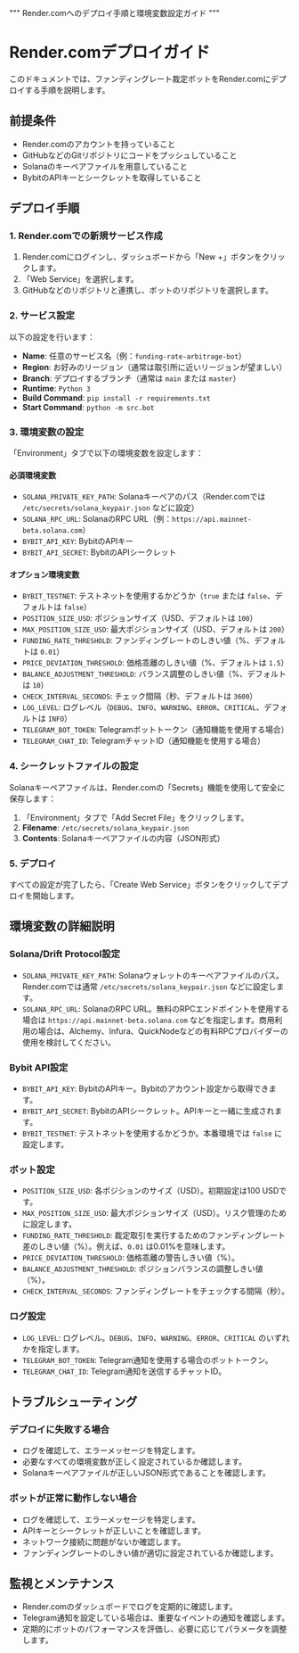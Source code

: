 """
Render.comへのデプロイ手順と環境変数設定ガイド
"""

# Render.comデプロイガイド

このドキュメントでは、ファンディングレート裁定ボットをRender.comにデプロイする手順を説明します。

## 前提条件

- Render.comのアカウントを持っていること
- GitHubなどのGitリポジトリにコードをプッシュしていること
- Solanaのキーペアファイルを用意していること
- BybitのAPIキーとシークレットを取得していること

## デプロイ手順

### 1. Render.comでの新規サービス作成

1. Render.comにログインし、ダッシュボードから「New +」ボタンをクリックします。
2. 「Web Service」を選択します。
3. GitHubなどのリポジトリと連携し、ボットのリポジトリを選択します。

### 2. サービス設定

以下の設定を行います：

- **Name**: 任意のサービス名（例：`funding-rate-arbitrage-bot`）
- **Region**: お好みのリージョン（通常は取引所に近いリージョンが望ましい）
- **Branch**: デプロイするブランチ（通常は `main` または `master`）
- **Runtime**: `Python 3`
- **Build Command**: `pip install -r requirements.txt`
- **Start Command**: `python -m src.bot`

### 3. 環境変数の設定

「Environment」タブで以下の環境変数を設定します：

#### 必須環境変数

- `SOLANA_PRIVATE_KEY_PATH`: Solanaキーペアのパス（Render.comでは `/etc/secrets/solana_keypair.json` などに設定）
- `SOLANA_RPC_URL`: SolanaのRPC URL（例：`https://api.mainnet-beta.solana.com`）
- `BYBIT_API_KEY`: BybitのAPIキー
- `BYBIT_API_SECRET`: BybitのAPIシークレット

#### オプション環境変数

- `BYBIT_TESTNET`: テストネットを使用するかどうか（`true` または `false`、デフォルトは `false`）
- `POSITION_SIZE_USD`: ポジションサイズ（USD、デフォルトは `100`）
- `MAX_POSITION_SIZE_USD`: 最大ポジションサイズ（USD、デフォルトは `200`）
- `FUNDING_RATE_THRESHOLD`: ファンディングレートのしきい値（%、デフォルトは `0.01`）
- `PRICE_DEVIATION_THRESHOLD`: 価格乖離のしきい値（%、デフォルトは `1.5`）
- `BALANCE_ADJUSTMENT_THRESHOLD`: バランス調整のしきい値（%、デフォルトは `10`）
- `CHECK_INTERVAL_SECONDS`: チェック間隔（秒、デフォルトは `3600`）
- `LOG_LEVEL`: ログレベル（`DEBUG`、`INFO`、`WARNING`、`ERROR`、`CRITICAL`、デフォルトは `INFO`）
- `TELEGRAM_BOT_TOKEN`: Telegramボットトークン（通知機能を使用する場合）
- `TELEGRAM_CHAT_ID`: TelegramチャットID（通知機能を使用する場合）

### 4. シークレットファイルの設定

Solanaキーペアファイルは、Render.comの「Secrets」機能を使用して安全に保存します：

1. 「Environment」タブで「Add Secret File」をクリックします。
2. **Filename**: `/etc/secrets/solana_keypair.json`
3. **Contents**: Solanaキーペアファイルの内容（JSON形式）

### 5. デプロイ

すべての設定が完了したら、「Create Web Service」ボタンをクリックしてデプロイを開始します。

## 環境変数の詳細説明

### Solana/Drift Protocol設定

- `SOLANA_PRIVATE_KEY_PATH`: Solanaウォレットのキーペアファイルのパス。Render.comでは通常 `/etc/secrets/solana_keypair.json` などに設定します。
- `SOLANA_RPC_URL`: SolanaのRPC URL。無料のRPCエンドポイントを使用する場合は `https://api.mainnet-beta.solana.com` などを指定します。商用利用の場合は、Alchemy、Infura、QuickNodeなどの有料RPCプロバイダーの使用を検討してください。

### Bybit API設定

- `BYBIT_API_KEY`: BybitのAPIキー。Bybitのアカウント設定から取得できます。
- `BYBIT_API_SECRET`: BybitのAPIシークレット。APIキーと一緒に生成されます。
- `BYBIT_TESTNET`: テストネットを使用するかどうか。本番環境では `false` に設定します。

### ボット設定

- `POSITION_SIZE_USD`: 各ポジションのサイズ（USD）。初期設定は100 USDです。
- `MAX_POSITION_SIZE_USD`: 最大ポジションサイズ（USD）。リスク管理のために設定します。
- `FUNDING_RATE_THRESHOLD`: 裁定取引を実行するためのファンディングレート差のしきい値（%）。例えば、`0.01` は0.01%を意味します。
- `PRICE_DEVIATION_THRESHOLD`: 価格乖離の警告しきい値（%）。
- `BALANCE_ADJUSTMENT_THRESHOLD`: ポジションバランスの調整しきい値（%）。
- `CHECK_INTERVAL_SECONDS`: ファンディングレートをチェックする間隔（秒）。

### ログ設定

- `LOG_LEVEL`: ログレベル。`DEBUG`、`INFO`、`WARNING`、`ERROR`、`CRITICAL` のいずれかを指定します。
- `TELEGRAM_BOT_TOKEN`: Telegram通知を使用する場合のボットトークン。
- `TELEGRAM_CHAT_ID`: Telegram通知を送信するチャットID。

## トラブルシューティング

### デプロイに失敗する場合

- ログを確認して、エラーメッセージを特定します。
- 必要なすべての環境変数が正しく設定されているか確認します。
- Solanaキーペアファイルが正しいJSON形式であることを確認します。

### ボットが正常に動作しない場合

- ログを確認して、エラーメッセージを特定します。
- APIキーとシークレットが正しいことを確認します。
- ネットワーク接続に問題がないか確認します。
- ファンディングレートのしきい値が適切に設定されているか確認します。

## 監視とメンテナンス

- Render.comのダッシュボードでログを定期的に確認します。
- Telegram通知を設定している場合は、重要なイベントの通知を確認します。
- 定期的にボットのパフォーマンスを評価し、必要に応じてパラメータを調整します。

